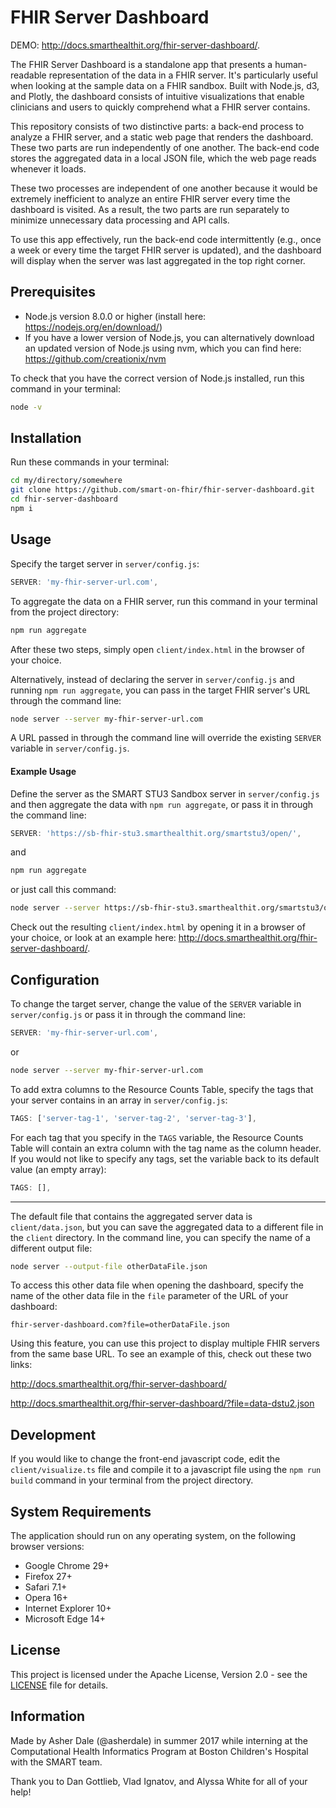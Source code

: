 # FHIR Server Dashboard

DEMO: http://docs.smarthealthit.org/fhir-server-dashboard/.

The FHIR Server Dashboard is a standalone app that presents a human-readable representation of the data in a FHIR server. It's particularly useful when looking at the sample data on a FHIR sandbox. Built with Node.js, d3, and Plotly, the dashboard consists of intuitive visualizations that enable clinicians and users to quickly comprehend what a FHIR server contains.

This repository consists of two distinctive parts: a back-end process to analyze a FHIR server, and a static web page that renders the dashboard. These two parts are run independently of one another. The back-end code stores the aggregated data in a local JSON file, which the web page reads whenever it loads.

These two processes are independent of one another because it would be extremely inefficient to analyze an entire FHIR server every time the dashboard is visited. As a result, the two parts are run separately to minimize unnecessary data processing and API calls.

To use this app effectively, run the back-end code intermittently (e.g., once a week or every time the target FHIR server is updated), and the dashboard will display when the server was last aggregated in the top right corner.

## Prerequisites

- Node.js version 8.0.0 or higher (install here: https://nodejs.org/en/download/)
- If you have a lower version of Node.js, you can alternatively download an updated version of Node.js using nvm, which you can find here: https://github.com/creationix/nvm

To check that you have the correct version of Node.js installed, run this command in your terminal:

```sh
node -v
```

## Installation
Run these commands in your terminal:
```sh
cd my/directory/somewhere
git clone https://github.com/smart-on-fhir/fhir-server-dashboard.git
cd fhir-server-dashboard
npm i
```

## Usage
Specify the target server in `server/config.js`:
```js
SERVER: 'my-fhir-server-url.com',
```

To aggregate the data on a FHIR server, run this command in your terminal from the project directory:
```sh
npm run aggregate
```
After these two steps, simply open `client/index.html` in the browser of your choice.

Alternatively, instead of declaring the server in `server/config.js` and running `npm run aggregate`, you can pass in the target FHIR server's URL through the command line:
```sh
node server --server my-fhir-server-url.com
```
A URL passed in through the command line will override the existing `SERVER` variable in `server/config.js`.

#### Example Usage

Define the server as the SMART STU3 Sandbox server in `server/config.js` and then aggregate the data with `npm run aggregate`, or pass it in through the command line:
```js
SERVER: 'https://sb-fhir-stu3.smarthealthit.org/smartstu3/open/',
```
and
```sh
npm run aggregate
```
or just call this command:
```sh
node server --server https://sb-fhir-stu3.smarthealthit.org/smartstu3/open/
```
Check out the resulting `client/index.html` by opening it in a browser of your choice, or look at an example here: http://docs.smarthealthit.org/fhir-server-dashboard/.

## Configuration

To change the target server, change the value of the `SERVER` variable in `server/config.js` or pass it in through the command line:
```js
SERVER: 'my-fhir-server-url.com',
```
or
```sh
node server --server my-fhir-server-url.com
```

To add extra columns to the Resource Counts Table, specify the tags that your server contains in an array in `server/config.js`:
```js
TAGS: ['server-tag-1', 'server-tag-2', 'server-tag-3'],
```

For each tag that you specify in the `TAGS` variable, the Resource Counts Table will contain an extra column with the tag name as the column header. If you would not like to specify any tags, set the variable back to its default value (an empty array):
```js
TAGS: [],
```
***
The default file that contains the aggregated server data is `client/data.json`, but you can save the aggregated data to a different file in the `client` directory. In the command line, you can specify the name of a different output file:
```sh
node server --output-file otherDataFile.json
```
To access this other data file when opening the dashboard, specify the name of the other data file in the `file` parameter of the URL of your dashboard:
```
fhir-server-dashboard.com?file=otherDataFile.json
```
Using this feature, you can use this project to display multiple FHIR servers from the same base URL. To see an example of this, check out these two links:

http://docs.smarthealthit.org/fhir-server-dashboard/

http://docs.smarthealthit.org/fhir-server-dashboard/?file=data-dstu2.json

## Development

If you would like to change the front-end javascript code, edit the `client/visualize.ts` file and compile it to a javascript file using the `npm run build` command in your terminal from the project directory.

## System Requirements
The application should run on any operating system, on the following browser versions:
- Google Chrome 29+
- Firefox 27+
- Safari 7.1+
- Opera 16+
- Internet Explorer 10+
- Microsoft Edge 14+

## License
This project is licensed under the Apache License, Version 2.0 - see the [LICENSE](LICENSE) file for details.

## Information
Made by Asher Dale (@asherdale) in summer 2017 while interning at the Computational Health Informatics Program at Boston Children's Hospital with the SMART team.

Thank you to Dan Gottlieb, Vlad Ignatov, and Alyssa White for all of your help!